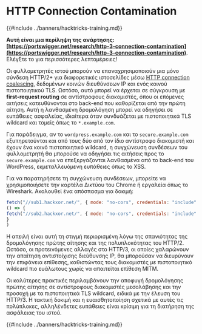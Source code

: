 # HTTP Connection Contamination

{{#include ../banners/hacktricks-training.md}}

**Αυτή είναι μια περίληψη της ανάρτησης: [https://portswigger.net/research/http-3-connection-contamination](https://portswigger.net/research/http-3-connection-contamination)**. Ελέγξτε το για περισσότερες λεπτομέρειες!

Οι φυλλομετρητές ιστού μπορούν να επαναχρησιμοποιούν μια μόνο σύνδεση HTTP/2+ για διαφορετικές ιστοσελίδες μέσω [HTTP connection coalescing](https://daniel.haxx.se/blog/2016/08/18/http2-connection-coalescing), δεδομένων κοινών διευθύνσεων IP και ενός κοινού πιστοποιητικού TLS. Ωστόσο, αυτό μπορεί να έρχεται σε σύγκρουση με **first-request routing** σε αντίστροφους διακομιστές, όπου οι επόμενες αιτήσεις κατευθύνονται στο back-end που καθορίζεται από την πρώτη αίτηση. Αυτή η λανθασμένη δρομολόγηση μπορεί να οδηγήσει σε ευπάθειες ασφαλείας, ιδιαίτερα όταν συνδυάζεται με πιστοποιητικά TLS wildcard και τομείς όπως το `*.example.com`.

Για παράδειγμα, αν το `wordpress.example.com` και το `secure.example.com` εξυπηρετούνται και από τους δύο από τον ίδιο αντίστροφο διακομιστή και έχουν ένα κοινό πιστοποιητικό wildcard, η συγχώνευση συνδέσεων του φυλλομετρητή θα μπορούσε να οδηγήσει τις αιτήσεις προς το `secure.example.com` να επεξεργάζονται λανθασμένα από το back-end του WordPress, εκμεταλλευόμενη ευπάθειες όπως το XSS.

Για να παρατηρήσετε τη συγχώνευση συνδέσεων, μπορείτε να χρησιμοποιήσετε την καρτέλα Δικτύου του Chrome ή εργαλεία όπως το Wireshark. Ακολουθεί ένα απόσπασμα για δοκιμή:
```javascript
fetch("//sub1.hackxor.net/", { mode: "no-cors", credentials: "include" }).then(
() => {
fetch("//sub2.hackxor.net/", { mode: "no-cors", credentials: "include" })
}
)
```
Η απειλή είναι αυτή τη στιγμή περιορισμένη λόγω της σπανιότητας της δρομολόγησης πρώτης αίτησης και της πολυπλοκότητας του HTTP/2. Ωστόσο, οι προτεινόμενες αλλαγές στο HTTP/3, οι οποίες χαλαρώνουν την απαίτηση αντιστοίχισης διεύθυνσης IP, θα μπορούσαν να διευρύνουν την επιφάνεια επίθεσης, καθιστώντας τους διακομιστές με πιστοποιητικό wildcard πιο ευάλωτους χωρίς να απαιτείται επίθεση MITM.

Οι καλύτερες πρακτικές περιλαμβάνουν την αποφυγή δρομολόγησης πρώτης αίτησης σε αντίστροφους διακομιστές μεσολάβησης και την προσοχή με τα πιστοποιητικά TLS wildcard, ειδικά με την έλευση του HTTP/3. Η τακτική δοκιμή και η ευαισθητοποίηση σχετικά με αυτές τις πολύπλοκες, αλληλένδετες ευπάθειες είναι κρίσιμη για τη διατήρηση της ασφάλειας του ιστού.

{{#include ../banners/hacktricks-training.md}}
